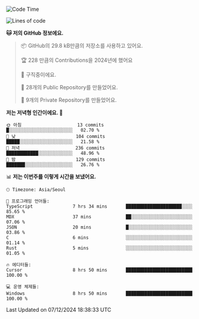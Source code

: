   <!--START_SECTION:waka-->
![Code Time](http://img.shields.io/badge/Code%20Time-952%20hrs%2010%20mins-blue)

![Lines of code](https://img.shields.io/badge/%EC%A0%80%EB%8A%94%20%EC%97%AC%ED%83%9C%EA%B9%8C%EC%A7%80%20-758.3%20thousand%20%EC%A4%84%EC%9D%98%20%EC%BD%94%EB%93%9C%EB%A5%BC%20%EC%9E%91%EC%84%B1%ED%96%88%EC%96%B4%EC%9A%94.-blue)

**🐱 저의 GitHub 정보에요.** 

> 📦 GitHub의 29.8 kB만큼의 저장소를 사용하고 있어요. 
 > 
> 🏆 228 만큼의 Contributions을 2024년에 했어요
 > 
> 💼 구직중이에요.
 > 
> 📜 28개의 Public Repository를 만들었어요. 
 > 
> 🔑 9개의 Private Repository를 만들었어요. 
 > 
**저는 저녁형 인간이에요. 🦉** 

```text
🌞 아침                     13 commits          █░░░░░░░░░░░░░░░░░░░░░░░░   02.70 % 
🌆 낮　                     104 commits         █████░░░░░░░░░░░░░░░░░░░░   21.58 % 
🌃 저녁                     236 commits         ████████████░░░░░░░░░░░░░   48.96 % 
🌙 밤　                     129 commits         ███████░░░░░░░░░░░░░░░░░░   26.76 % 
```


📊 **저는 이번주를 이렇게 시간을 보냈어요.** 

```text
🕑︎ Timezone: Asia/Seoul

💬 프로그래밍 언어들: 
TypeScript               7 hrs 34 mins       █████████████████████░░░░   85.65 % 
MDX                      37 mins             ██░░░░░░░░░░░░░░░░░░░░░░░   07.06 % 
JSON                     20 mins             █░░░░░░░░░░░░░░░░░░░░░░░░   03.86 % 
C                        6 mins              ░░░░░░░░░░░░░░░░░░░░░░░░░   01.14 % 
Rust                     5 mins              ░░░░░░░░░░░░░░░░░░░░░░░░░   01.05 % 

🔥 에디터들: 
Cursor                   8 hrs 50 mins       █████████████████████████   100.00 % 

💻 운영 체제들: 
Windows                  8 hrs 50 mins       █████████████████████████   100.00 % 
```


 Last Updated on 07/12/2024 18:38:33 UTC
<!--END_SECTION:waka-->
